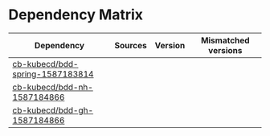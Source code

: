 # Dependency Matrix

Dependency | Sources | Version | Mismatched versions
---------- | ------- | ------- | -------------------
[cb-kubecd/bdd-spring-1587183814](https://github.com/cb-kubecd/bdd-spring-1587183814.git) |  | []() | 
[cb-kubecd/bdd-nh-1587184866](https://github.com/cb-kubecd/bdd-nh-1587184866.git) |  | []() | 
[cb-kubecd/bdd-gh-1587184866](https://github.com/cb-kubecd/bdd-gh-1587184866.git) |  | []() | 
